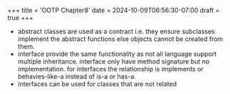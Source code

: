 +++
title = 'OOTP Chapter8'
date = 2024-10-09T06:56:30-07:00
draft = true
+++
* abstract classes are used as a contract i.e. they ensure subclasses implement the abstract functions else objects cannot be created from them.
* interface provide the same functionality as not all language support multiple inheritance. interface only have method signature but no implementation. for interfaces the relationship is implements or behavies-like-a instead of is-a or has-a.
* interfaces can be used for classes that are not related
